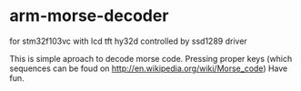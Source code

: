 arm-morse-decoder
=================

for stm32f103vc with lcd tft hy32d controlled by ssd1289 driver

This is simple aproach to decode morse code. Pressing proper keys (which sequences can be foud on http://en.wikipedia.org/wiki/Morse_code) 
Have fun. 
